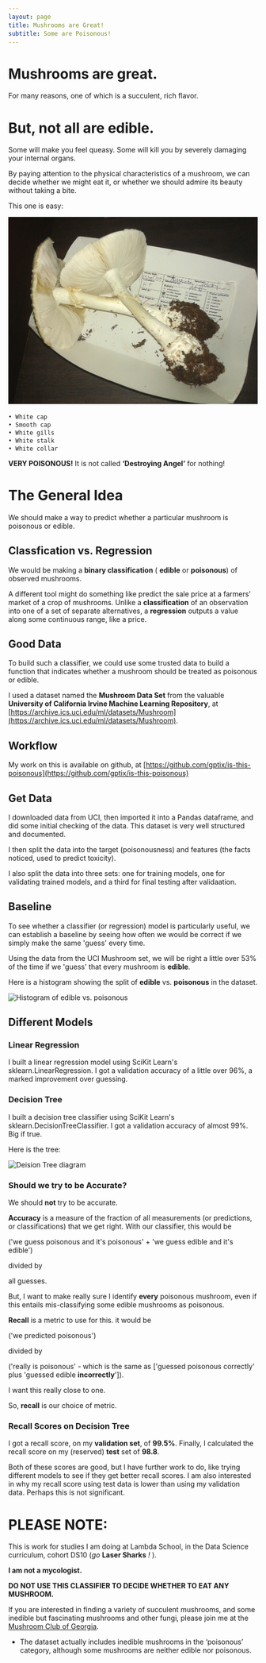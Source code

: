 ```yaml
---
layout: page
title: Mushrooms are Great!
subtitle: Some are Poisonous!
---
```

# Mushrooms are great.

For many reasons, one of which is a succulent, rich flavor.

# But, not all are edible.

Some will make you feel queasy. Some will kill you by severely damaging your internal organs.

By paying attention to the physical characteristics of a mushroom, we can decide whether we might eat it, or whether we should admire its beauty without taking a bite.

This one is easy:

![Picture of Destroying Angel](https://raw.githubusercontent.com/gptix/is-this-poisonous/master/destroying_angel.jpg)

    • White cap
    • Smooth cap
    • White gills
    • White stalk
    • White collar

**VERY POISONOUS!** It is not called **‘Destroying Angel’** for nothing!

# The General Idea

We should make a way to predict whether a particular mushroom is poisonous or edible.

## Classfication vs. Regression

We would be making a **binary classification** ( **edible** or **poisonous**) of observed mushrooms.

A different tool might do something like predict the sale price at a farmers' market of a crop of mushrooms. Unlike a **classification** of an observation into one of a set of separate alternatives, a **regression** outputs a value along some continuous range, like a price.

## Good Data

To build such a classifier, we could use some trusted data to build a function that indicates whether a mushroom should be treated as poisonous or edible.

I used a dataset named the **Mushroom Data Set** from the valuable **University of California Irvine Machine Learning Repository**, at [https://archive.ics.uci.edu/ml/datasets/Mushroom](https://archive.ics.uci.edu/ml/datasets/Mushroom).

## Workflow

My work on this is available on github, at [https://github.com/gptix/is-this-poisonous](https://github.com/gptix/is-this-poisonous)

## Get Data

I downloaded data from UCI, then imported it into a Pandas dataframe, and did some initial checking of the data.  This dataset is very well structured and documented.

I then split the data into the target (poisonousness) and features (the facts noticed, used to predict toxicity).

I also split the data into three sets: one for training models, one for validating trained models, and a third for final testing after validaation.

## Baseline

To see whether a classifier (or regression)  model is particularly useful, we can establish a baseline by seeing how often we would be correct if we simply make the same 'guess' every time.

Using the data from the UCI Mushroom set, we will be right a little over 53% of the time if we 'guess' that every mushroom is **edible**.

Here is a histogram showing the split of **edible** vs. **poisonous** in the dataset.

![Histogram of edible vs. poisonous](https://raw.githubusercontent.com/gptix/is-this-poisonous/master/histogram.png)

## Different Models

### Linear Regression

I built a linear regression model using SciKit Learn's sklearn.LinearRegression. I got a validation accuracy of a little over 96%, a marked improvement over guessing.

### Decision Tree

I built a decision tree classifier using SciKit Learn's sklearn.DecisionTreeClassifier. I got a validation accuracy of almost 99%.  Big if true.

Here is the tree:

![Deision Tree diagram](https://raw.githubusercontent.com/gptix/is-this-poisonous/master/tree.png)

### Should we try to be Accurate?

We should **not** try to be accurate.

**Accuracy** is a measure of the fraction of all measurements (or predictions, or classifications) that we get right. With our classifier, this would be 

('we guess poisonous and it's poisonous' + 'we guess edible and it's edible')

divided by 

all guesses.

But, I want to make really sure I identify **every** poisonous mushroom, even if this entails mis-classifying some edible mushrooms as poisonous.

**Recall** is a metric to use for this. it would be 

('we predicted poisonous') 

divided by

('really is poisonous' - which is the same as ['guessed poisonous correctly' plus 'guessed edible **incorrectly**']).

I want this really close to one.

So, **recall** is our choice of metric.

### Recall Scores on Decision Tree

I got a recall score, on my **validation set**, of **99.5%**. Finally, I calculated the recall score on my (reserved) **test** set of **98.8**.

Both of these scores are good, but I have further work to do, like trying different models to see if they get better recall scores. I am also interested in why my recall score using test data is lower than using my validation data. Perhaps this is not significant.

# **PLEASE NOTE:** 

This is work for studies I am doing at Lambda School, in the Data Science curriculum, cohort DS10 (*go* **Laser Sharks** *!* ). 

**I am not a mycologist.**

**DO NOT USE THIS CLASSIFIER TO DECIDE WHETHER TO EAT ANY MUSHROOM.**

If you are interested in finding a variety of succulent mushrooms, and some inedible but fascinating mushrooms and other fungi, please join me at the [Mushroom Club of Georgia](http://www.gamushroomclub.org).

* The dataset actually includes inedible mushrooms in the ‘poisonous’ category, although some mushrooms are neither edible nor poisonous.
